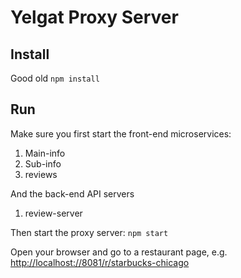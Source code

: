 # Yelgat Proxy Server

## Install

Good old `npm install`

## Run

Make sure you first start the front-end microservices:

1. Main-info
2. Sub-info
3. reviews

And the back-end API servers

1. review-server

Then start the proxy server: `npm start`

Open your browser and go to a restaurant page, e.g. [http://localhost://8081/r/starbucks-chicago](http://localhost://8081/r/starbucks-chicago)